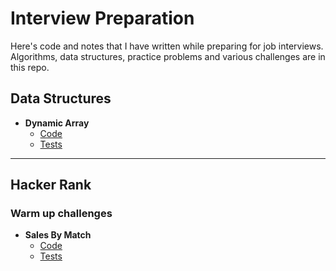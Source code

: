 # Interview Preparation
Here's code and notes that I have written while preparing for job interviews. Algorithms, data structures, practice problems and various challenges are in this repo.

## Data Structures

- **Dynamic Array**
  - [Code](https://github.com/bsaranga/interview-prep/blob/main/DataStructures/DynamicArrays/DynamicArray.cs)
  - [Tests](https://github.com/bsaranga/interview-prep/blob/main/DataStructures_Tests/DynamicArrayTests.cs)
---
## Hacker Rank
### Warm up challenges

- **Sales By Match**
  - [Code](https://github.com/bsaranga/interview-prep/blob/main/HackerRank/InterviewPreparationKit/WarmupChallenges/SalesByMatch.cs)
  - [Tests](https://github.com/bsaranga/interview-prep/blob/main/HackerRank/InterviewPreparationKit/WarmupChallenges_Tests/SalesByMatchTests.cs)

